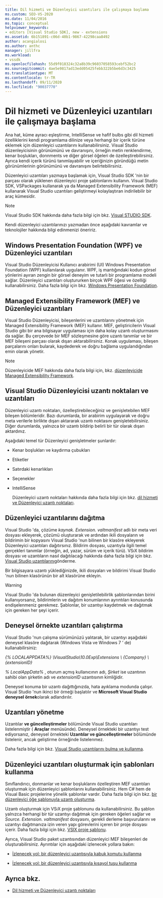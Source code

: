 ```yaml
---
title: Dil hizmeti ve Düzenleyici uzantıları ile çalışmaya başlama
ms.custom: SEO-VS-2020
ms.date: 11/04/2016
ms.topic: conceptual
helpviewer_keywords:
- editors [Visual Studio SDK], new - extensions
ms.assetid: 6b151891-c06d-40b1-9867-42298caa8492
author: acangialosi
ms.author: anthc
manager: jillfra
ms.workload:
- vssdk
ms.openlocfilehash: 55d9f018324c32a8b39c96037058593cebf52bc2
ms.sourcegitcommit: 4ae5e9817ad13edd05425febb322b5be6d3c3425
ms.translationtype: MT
ms.contentlocale: tr-TR
ms.lasthandoff: 09/11/2020
ms.locfileid: "90037770"
---
```

# <a name="get-started-with-language-service-and-editor-extensions"></a>Dil hizmeti ve Düzenleyici uzantıları ile çalışmaya başlama

Ana hat, küme ayracı eşleştirme, IntelliSense ve hafif bulbs gibi dil hizmeti özelliklerini kendi programlama dilinize veya herhangi bir içerik türüne eklemek için düzenleyici uzantılarını kullanabilirsiniz. Visual Studio düzenleyicisinin görünümünü ve davranışını, örneğin metin renklendirme, kenar boşlukları, donnments ve diğer görsel öğeleri de özelleştirebilirsiniz. Ayrıca kendi içerik türünü tanımlayabilir ve içeriğinizin göründüğü metin görünümlerinin görünümünü ve davranışını belirtebilirsiniz.

 Düzenleyici uzantıları yazmaya başlamak için, Visual Studio SDK 'nin bir parçası olarak yüklenen düzenleyici proje şablonlarını kullanın. Visual Studio SDK, VSPackages kullanarak ya da Managed Extensibility Framework (MEF) kullanarak Visual Studio uzantıları geliştirmeyi kolaylaştıran indirilebilir bir araç kümesidir.

> [!NOTE]
> Visual Studio SDK hakkında daha fazla bilgi için bkz. [Visual STUDIO SDK](../extensibility/visual-studio-sdk.md).

 Kendi düzenleyici uzantılarınızı yazmadan önce aşağıdaki kavramlar ve teknolojiler hakkında bilgi edinmenizi öneririz.

## <a name="the-windows-presentation-foundation-wpf-and-editor-extensions"></a>Windows Presentation Foundation (WPF) ve Düzenleyici uzantıları

 Visual Studio Düzenleyicisi Kullanıcı arabirimi (UI) Windows Presentation Foundation (WPF) kullanılarak uygulanır. WPF, iş mantığındaki kodun görsel yönlerini ayıran zengin bir görsel deneyim ve tutarlı bir programlama modeli sağlar. Düzenleyici uzantıları oluştururken birçok WPF öğesi ve özelliği kullanabilirsiniz. Daha fazla bilgi için bkz. [Windows Presentation Foundation](/dotnet/framework/wpf/index).

## <a name="the-managed-extensibility-framework-mef-and-editor-extensions"></a>Managed Extensibility Framework (MEF) ve Düzenleyici uzantıları

 Visual Studio Düzenleyicisi, bileşenlerini ve uzantılarını yönetmek için Managed Extensibility Framework (MEF) kullanır. MEF, geliştiricilerin Visual Studio gibi bir ana bilgisayar uygulaması için daha kolay uzantı oluşturmasını da sağlar. Bu çerçevede bir MEF sözleşmesine göre uzantı tanımlar ve bir MEF bileşeni parçası olarak dışarı aktarabilirsiniz. Konak uygulaması, bileşen parçalarını onları bularak, kaydederek ve doğru bağlama uygulandığından emin olarak yönetir.

> [!NOTE]
> Düzenleyicide MEF hakkında daha fazla bilgi için, bkz. [düzenleyicide Managed Extensibility Framework](../extensibility/managed-extensibility-framework-in-the-editor.md).

## <a name="visual-studio-editor-extension-points-and-extensions"></a>Visual Studio Düzenleyicisi uzantı noktaları ve uzantıları

 Düzenleyici uzantı noktaları, özelleştirebileceğiniz ve genişletebilen MEF bileşen bölümleridir. Bazı durumlarda, bir arabirim uygulayarak ve doğru meta verilerle birlikte dışarı aktararak uzantı noktasını genişletebilirsiniz. Diğer durumlarda, yalnızca bir uzantı bildirip belirli bir tür olarak dışarı aktardınız.

 Aşağıdaki temel tür Düzenleyici genişletmeler şunlardır:

- Kenar boşlukları ve kaydırma çubukları

- Etiketler

- Satırdaki kenarlıkları

- Seçenekler

- IntelliSense

  Düzenleyici uzantı noktaları hakkında daha fazla bilgi için bkz. [dil hizmeti ve Düzenleyici uzantı noktaları](../extensibility/language-service-and-editor-extension-points.md).

## <a name="deploying-editor-extensions"></a>Düzenleyici uzantılarını dağıtma

 Visual Studio 'da, çözüme *kaynak. Extension. valtmanifest* adlı bir meta veri dosyası ekleyerek, çözümü oluşturarak ve ardından ikili dosyaların ve bildirimin bir kopyasını Visual Studio 'nun bilinen bir klasöre ekleyerek Düzenleyici uzantıları dağıtırsınız. Bildirim dosyası, uzantıyla ilgili temel gerçekleri tanımlar (örneğin, ad, yazar, sürüm ve içerik türü). VSıX bildirim dosyası ve uzantıların nasıl dağıtılacağı hakkında daha fazla bilgi için bkz. [Visual Studio uzantılarını](../extensibility/shipping-visual-studio-extensions.md)gönderme.

 Bir bilgisayara uzantı yüklediğinizde, ikili dosyaları ve bildirimi Visual Studio 'nun bilinen klasörünün bir alt klasörüne ekleyin.

> [!WARNING]
> Visual Studio 'da bulunan düzenleyici genişletilebilirlik şablonlarından birini kullanıyorsanız, bildirimlerin ve dağıtım konumlarının ayrıntıları konusunda endişelenmeniz gerekmez. Şablonlar, bir uzantıyı kaydetmek ve dağıtmak için gereken her şeyi içerir.

## <a name="run-extensions-in-the-experimental-instance"></a>Deneysel örnekte uzantıları çalıştırma

 Visual Studio 'nun çalışma sürümünüzü yalıtarak, bir uzantıyı aşağıdaki deneysel klasöre dağıtarak (Windows Vista ve Windows 7 ' de) kullanabilirsiniz:

 *{% LOCALAPPDATA%} \VisualStudio\10.0Exp\Extensions \\ {Company} \\ {extensionID}*

 *% LocalAppData%* , oturum açmış kullanıcının adı, *Şirket* ise uzantının sahibi olan şirketin adı ve *extensionID* uzantısının kimliğidir.

 Deneysel konuma bir uzantı dağıttığınızda, hata ayıklama modunda çalışır. Visual Studio 'nun ikinci bir örneği başlatılır ve **Microsoft Visual Studio deneysel örnek**olarak adlandırılır.

## <a name="manage-extensions"></a>Uzantıları yönetme

 Uzantılar **ve güncelleştirmeler** bölümünde Visual Studio uzantıları listelenmiştir ( **Araçlar** menüsünde). Deneysel örnekteki bir uzantıyı test ediyorsanız, deneysel örnekteki **Uzantılar ve güncelleştirmeler** bölümünde listelenir, ancak geliştirme örneğinde listelenmez.

 Daha fazla bilgi için bkz. [Visual Studio uzantılarını bulma ve kullanma](../ide/finding-and-using-visual-studio-extensions.md).

## <a name="use-templates-to-create-editor-extensions"></a>Düzenleyici uzantıları oluşturmak için şablonları kullanma

 Sınıflandırıcı, donmanlar ve kenar boşluklarını özelleştiren MEF uzantıları oluşturmak için düzenleyici şablonlarını kullanabilirsiniz. Hem C# hem de Visual Basic projelerine yönelik şablonlar vardır. Daha fazla bilgi için bkz. [bir düzenleyici öğe şablonuyla uzantı oluşturma](../extensibility/creating-an-extension-with-an-editor-item-template.md).

 Uzantı oluşturmak için VSıX proje şablonunu da kullanabilirsiniz. Bu şablon yalnızca herhangi bir tür uzantıyı dağıtmak için gereken öğeleri sağlar ve *Source. Extension. valtmanifest* dosyasını, gerekli derleme başvurularını ve uzantıyı dağıtmanıza izin veren yapı görevlerini içeren bir proje dosyası içerir. Daha fazla bilgi için bkz. [VSIX proje şablonu](../extensibility/vsix-project-template.md).

 Ayrıca, Visual Studio paket uzantısından düzenleyici MEF bileşenleri de oluşturabilirsiniz. Ayrıntılar için aşağıdaki izlenecek yollara bakın:

- [İzlenecek yol: bir düzenleyici uzantısıyla kabuk komutu kullanma](../extensibility/walkthrough-using-a-shell-command-with-an-editor-extension.md)

- [İzlenecek yol: bir düzenleyici uzantısıyla kısayol tuşu kullanma](../extensibility/walkthrough-using-a-shortcut-key-with-an-editor-extension.md)

## <a name="see-also"></a>Ayrıca bkz.

- [Dil hizmeti ve Düzenleyici uzantı noktaları](../extensibility/language-service-and-editor-extension-points.md)
